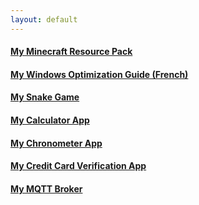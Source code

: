```yaml
---
layout: default
---
```


#### [My Minecraft Resource Pack](pages/cotcotpack/)
#### [My Windows Optimization Guide (French)](pages/opti/)
#### [My Snake Game](https://github.com/PouletEnSlip/Snake)
#### [My Calculator App](https://github.com/PouletEnSlip/Calculator)
#### [My Chronometer App](https://github.com/PouletEnSlip/Chronometer)
#### [My Credit Card Verification App](https://github.com/PouletEnSlip/CreditCardVerification)
#### [My MQTT Broker](https://github.com/PouletEnSlip/MQTT)
